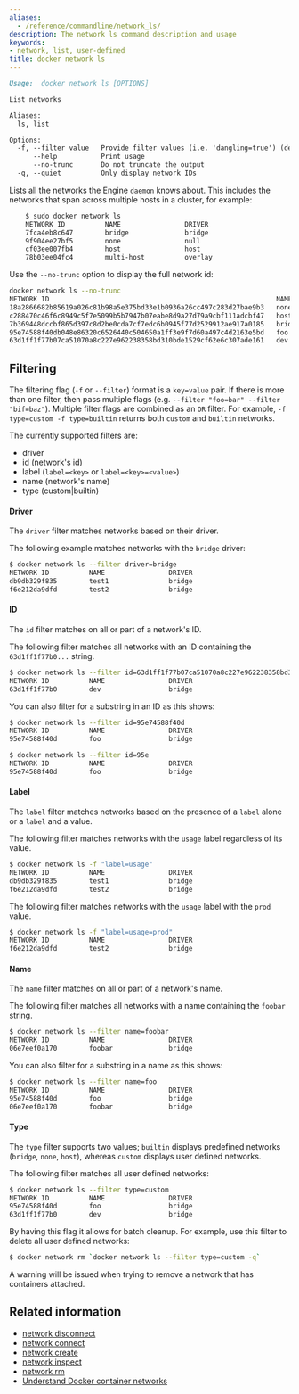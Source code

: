 ```yaml
---
aliases:
  - /reference/commandline/network_ls/
description: The network ls command description and usage
keywords:
- network, list, user-defined
title: docker network ls
---
```


```markdown
Usage:  docker network ls [OPTIONS]

List networks

Aliases:
  ls, list

Options:
  -f, --filter value   Provide filter values (i.e. 'dangling=true') (default [])
      --help           Print usage
      --no-trunc       Do not truncate the output
  -q, --quiet          Only display network IDs
```

Lists all the networks the Engine `daemon` knows about. This includes the
networks that span across multiple hosts in a cluster, for example:

```bash
    $ sudo docker network ls
    NETWORK ID          NAME                DRIVER
    7fca4eb8c647        bridge              bridge
    9f904ee27bf5        none                null
    cf03ee007fb4        host                host
    78b03ee04fc4        multi-host          overlay
```

Use the `--no-trunc` option to display the full network id:

```bash
docker network ls --no-trunc
NETWORK ID                                                         NAME                DRIVER
18a2866682b85619a026c81b98a5e375bd33e1b0936a26cc497c283d27bae9b3   none                null
c288470c46f6c8949c5f7e5099b5b7947b07eabe8d9a27d79a9cbf111adcbf47   host                host
7b369448dccbf865d397c8d2be0cda7cf7edc6b0945f77d2529912ae917a0185   bridge              bridge
95e74588f40db048e86320c6526440c504650a1ff3e9f7d60a497c4d2163e5bd   foo                 bridge
63d1ff1f77b07ca51070a8c227e962238358bd310bde1529cf62e6c307ade161   dev                 bridge
```

## Filtering

The filtering flag (`-f` or `--filter`) format is a `key=value` pair. If there
is more than one filter, then pass multiple flags (e.g. `--filter "foo=bar" --filter "bif=baz"`).
Multiple filter flags are combined as an `OR` filter. For example,
`-f type=custom -f type=builtin` returns both `custom` and `builtin` networks.

The currently supported filters are:

* driver
* id (network's id)
* label (`label=<key>` or `label=<key>=<value>`)
* name (network's name)
* type (custom|builtin)

#### Driver

The `driver` filter matches networks based on their driver.

The following example matches networks with the `bridge` driver:

```bash
$ docker network ls --filter driver=bridge
NETWORK ID          NAME                DRIVER
db9db329f835        test1               bridge
f6e212da9dfd        test2               bridge
```

#### ID

The `id` filter matches on all or part of a network's ID.

The following filter matches all networks with an ID containing the
`63d1ff1f77b0...` string.

```bash
$ docker network ls --filter id=63d1ff1f77b07ca51070a8c227e962238358bd310bde1529cf62e6c307ade161
NETWORK ID          NAME                DRIVER
63d1ff1f77b0        dev                 bridge
```

You can also filter for a substring in an ID as this shows:

```bash
$ docker network ls --filter id=95e74588f40d
NETWORK ID          NAME                DRIVER
95e74588f40d        foo                 bridge

$ docker network ls --filter id=95e
NETWORK ID          NAME                DRIVER
95e74588f40d        foo                 bridge
```

#### Label

The `label` filter matches networks based on the presence of a `label` alone or a `label` and a
value.

The following filter matches networks with the `usage` label regardless of its value.

```bash
$ docker network ls -f "label=usage"
NETWORK ID          NAME                DRIVER
db9db329f835        test1               bridge
f6e212da9dfd        test2               bridge
```

The following filter matches networks with the `usage` label with the `prod` value.

```bash
$ docker network ls -f "label=usage=prod"
NETWORK ID          NAME                DRIVER
f6e212da9dfd        test2               bridge
```

#### Name

The `name` filter matches on all or part of a network's name.

The following filter matches all networks with a name containing the `foobar` string.

```bash
$ docker network ls --filter name=foobar
NETWORK ID          NAME                DRIVER
06e7eef0a170        foobar              bridge
```

You can also filter for a substring in a name as this shows:

```bash
$ docker network ls --filter name=foo
NETWORK ID          NAME                DRIVER
95e74588f40d        foo                 bridge
06e7eef0a170        foobar              bridge
```

#### Type

The `type` filter supports two values; `builtin` displays predefined networks
(`bridge`, `none`, `host`), whereas `custom` displays user defined networks.

The following filter matches all user defined networks:

```bash
$ docker network ls --filter type=custom
NETWORK ID          NAME                DRIVER
95e74588f40d        foo                 bridge
63d1ff1f77b0        dev                 bridge
```

By having this flag it allows for batch cleanup. For example, use this filter
to delete all user defined networks:

```bash
$ docker network rm `docker network ls --filter type=custom -q`
```

A warning will be issued when trying to remove a network that has containers
attached.

## Related information

* [network disconnect ](network_disconnect.md)
* [network connect](network_connect.md)
* [network create](network_create.md)
* [network inspect](network_inspect.md)
* [network rm](network_rm.md)
* [Understand Docker container networks](../../userguide/networking/index.md)
